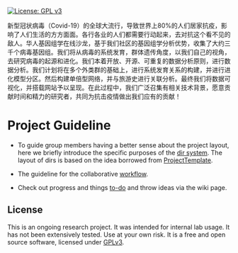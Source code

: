 [![License: GPL v3](https://img.shields.io/badge/License-GPL%20v3-blue.svg)](http://www.gnu.org/licenses/gpl-3.0)


新型冠状病毒（Covid-19）的全球大流行，导致世界上80%的人们居家抗疫，影响了人们生活的方方面面。各行各业的人们都需要行动起来，去对抗这个看不见的敌人。华人基因组学在线沙龙，基于我们社区的基因组学分析优势，收集了大约三千个病毒基因组。我们将从病毒的系统发育，群体遗传角度，以我们自己的视角，去研究病毒的起源和进化。我们本着开放、开源、可重复的数据分析原则，进行数据分析。我们计划将在多个外类群的基础上，进行系统发育关系的构建，并进行进化模型分区。然后构建单倍型网络，并与旅游史进行关联分析。最终我们将数据可视化，并搭载网站予以呈现。在此过程中，我们广泛召集有相关技术背景，愿意贡献时间和精力的研究者，共同为抗击疫情做出我们应有的贡献！

# Project Guideline

- To guide group members having a better sense about the project layout, here we briefly introduce the specific purposes of the [dir system](https://jyanglab.github.io/2017-01-07-project/). The layout of dirs is based on the idea borrowed from [ProjectTemplate](http://projecttemplate.net/architecture.html).

- The guideline for the collaborative [workflow](https://jyanglab.github.io/2017-01-10-project-using-github/).

- Check out progress and things [to-do](TODO.md) and throw ideas via the wiki page.


## License
This is an ongoing research project. It was intended for internal lab usage. It has not been extensively tested. Use at your own risk.
It is a free and open source software, licensed under [GPLv3](LICENSE).

